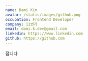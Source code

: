 ```yaml
---
name: Dami Kim
avatar: /static/images/github.png
occupation: Frontend Developer
company: 11번가
email: dami.k.dev@gmail.com
linkedin: https://www.linkedin.com
github: https://github.com
---
```


접니다
